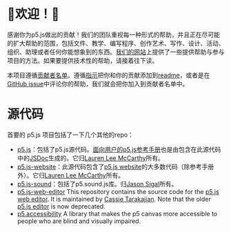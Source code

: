 # 🌸欢迎！🌺
感谢你为p5.js做出的贡献！我们的团队重视每一种形式的帮助，并且正在尽可能的扩大帮助的范围，包括文件、教学、编写程序、创作艺术、写作、设计、活动、组织、助理或者任何你能想象到的东西。[我们的网站](https://p5js.org/community/#contribute)上提供了一些提供帮助与参与项目的方法。如果要提供技术性的帮助，请接着往下读。

本项目遵循[贡献者名单](https://github.com/kentcdodds/all-contributors)。遵循[指示](https://github.com/processing/p5.js/issues/2309)把你和你的贡献添加到[readme](https://github.com/processing/p5.js/blob/master/README.md#contributors)，或者是在[GitHub issue](https://github.com/processing/p5.js/issues)中评论你的帮助，我们就会把你加入到贡献者名单中。

# 源代码

首要的 p5.js 项目包括了一下几个其他的repo：
- [p5.js](https://github.com/processing/p5.js)：包括了p5.js源代码。[面向用户的p5.js参考手册](https://p5js.org/reference/)也是由包含在此源代码中的[JSDoc](http://usejsdoc.org/)生成的。它归[Lauren Lee McCarthy](https://github.com/lmccart)所有。
- [p5.js-website](https://github.com/processing/p5.js-website)：此源代码包含了[p5.js website](http://p5js.org)的大多数代码（除参考手册外）。它归[Lauren Lee McCarthy](https://github.com/lmccart)所有。
- [p5.js-sound](https://github.com/processing/p5.js-sound)：包括了p5.sound.js库。归[Jason Sigal](https://github.com/therewasaguy)所有。
- [p5.js-web-editor](https://github.com/processing/p5.js-web-editor) This repository contains the source code for the [p5.js web editor](https://editor.p5js.org). It is maintained by [Cassie Tarakajian](https://github.com/catarak). Note that the older [p5.js editor](https://github.com/processing/p5.js-editor) is now deprecated.
- [p5.accessibility](https://github.com/processing/p5.accessibility) A library that makes the p5 canvas more accessible to people who are blind and visually impaired.
